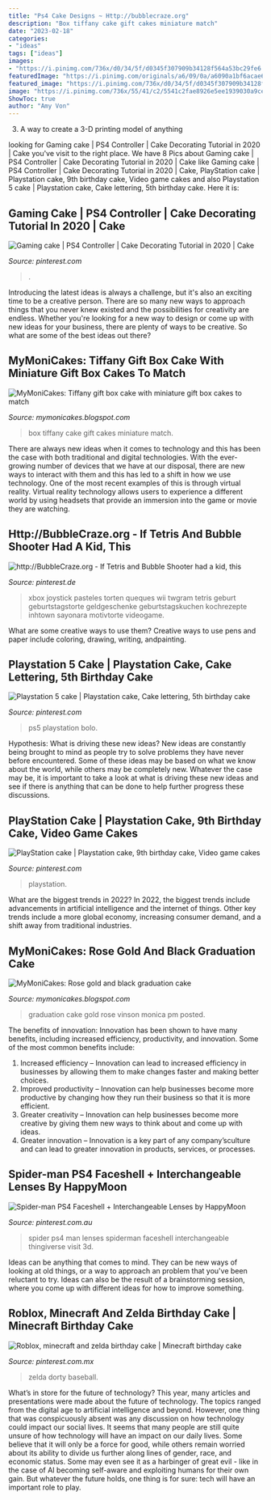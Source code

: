 ```yaml
---
title: "Ps4 Cake Designs ~ Http://bubblecraze.org"
description: "Box tiffany cake gift cakes miniature match"
date: "2023-02-18"
categories:
- "ideas"
tags: ["ideas"]
images:
- "https://i.pinimg.com/736x/d0/34/5f/d0345f307909b34128f564a53bc29fe6.jpg"
featuredImage: "https://i.pinimg.com/originals/a6/09/0a/a6090a1bf6acae641cd0cefdf47da322.jpg"
featured_image: "https://i.pinimg.com/736x/d0/34/5f/d0345f307909b34128f564a53bc29fe6.jpg"
image: "https://i.pinimg.com/736x/55/41/c2/5541c2fae8926e5ee1939030a9cec644--cake-games-cakes-plus.jpg"
ShowToc: true
author: "Amy Von"
---
```



3. A way to create a 3-D printing model of anything 

	

		
looking for Gaming cake | PS4 Controller | Cake Decorating Tutorial in 2020 | Cake you've visit to the right place. We have 8 Pics about Gaming cake | PS4 Controller | Cake Decorating Tutorial in 2020 | Cake like Gaming cake | PS4 Controller | Cake Decorating Tutorial in 2020 | Cake, PlayStation cake | Playstation cake, 9th birthday cake, Video game cakes and also Playstation 5 cake | Playstation cake, Cake lettering, 5th birthday cake. Here it is:
		
    
## Gaming Cake | PS4 Controller | Cake Decorating Tutorial In 2020 | Cake

<img loading=lazy src="https://i.pinimg.com/736x/08/96/f3/0896f3bf24dc8e9558346f28fe782d5d.jpg" onerror="this.onerror=null;this.src='https://tse1.mm.bing.net/th?id=OIP.8knz-ktepvmtE4LaNJYJVQHaJ3&amp;pid=15.1';" alt="Gaming cake | PS4 Controller | Cake Decorating Tutorial in 2020 | Cake">

_Source: pinterest.com_

>. 

	

Introducing the latest ideas is always a challenge, but it's also an exciting time to be a creative person. There are so many new ways to approach things that you never knew existed and the possibilities for creativity are endless. Whether you're looking for a new way to design or come up with new ideas for your business, there are plenty of ways to be creative. So what are some of the best ideas out there?

    
## MyMoniCakes: Tiffany Gift Box Cake With Miniature Gift Box Cakes To Match

<img loading=lazy src="https://4.bp.blogspot.com/-RItBDjusQzE/WLcfgxnXy_I/AAAAAAAAJqI/qq_XBC8Yw_wjP5KJr_sen1H_DJP1IiESgCPcB/s1600/5C3D5C99-E6B3-4EEB-9F62-813FC80D3359.JPG" onerror="this.onerror=null;this.src='https://tse4.mm.bing.net/th?id=OIP.1OqHHnHEN_p4gldsOTKqfwHaHa&amp;pid=15.1';" alt="MyMoniCakes: Tiffany gift box cake with miniature gift box cakes to match">

_Source: mymonicakes.blogspot.com_

>box tiffany cake gift cakes miniature match. 

	

There are always new ideas when it comes to technology and this has been the case with both traditional and digital technologies. With the ever-growing number of devices that we have at our disposal, there are new ways to interact with them and this has led to a shift in how we use technology. One of the most recent examples of this is through virtual reality. Virtual reality technology allows users to experience a different world by using headsets that provide an immersion into the game or movie they are watching.

    
## Http://BubbleCraze.org - If Tetris And Bubble Shooter Had A Kid, This

<img loading=lazy src="https://i.pinimg.com/736x/55/41/c2/5541c2fae8926e5ee1939030a9cec644--cake-games-cakes-plus.jpg" onerror="this.onerror=null;this.src='https://tse3.mm.bing.net/th?id=OIP.BoPjXkWhqvGCfU1NKkq13AHaJ3&amp;pid=15.1';" alt="http://BubbleCraze.org - If Tetris and Bubble Shooter had a kid, this">

_Source: pinterest.de_

>xbox joystick pasteles torten queques wii twgram tetris geburt geburtstagstorte geldgeschenke geburtstagskuchen kochrezepte inhtown sayonara motivtorte videogame. 

	

What are some creative ways to use them?
Creative ways to use pens and paper include coloring, drawing, writing, andpainting.

    
## Playstation 5 Cake | Playstation Cake, Cake Lettering, 5th Birthday Cake

<img loading=lazy src="https://i.pinimg.com/736x/68/39/ab/6839ab4cf4b8967f39be653bcf0133bb.jpg" onerror="this.onerror=null;this.src='https://tse2.mm.bing.net/th?id=OIP.fjQPxHe2_E4bYH9rVgi1-QHaHa&amp;pid=15.1';" alt="Playstation 5 cake | Playstation cake, Cake lettering, 5th birthday cake">

_Source: pinterest.com_

>ps5 playstation bolo. 

	

Hypothesis: What is driving these new ideas?
New ideas are constantly being brought to mind as people try to solve problems they have never before encountered. Some of these ideas may be based on what we know about the world, while others may be completely new. Whatever the case may be, it is important to take a look at what is driving these new ideas and see if there is anything that can be done to help further progress these discussions.

    
## PlayStation Cake | Playstation Cake, 9th Birthday Cake, Video Game Cakes

<img loading=lazy src="https://i.pinimg.com/originals/a6/09/0a/a6090a1bf6acae641cd0cefdf47da322.jpg" onerror="this.onerror=null;this.src='https://tse1.mm.bing.net/th?id=OIP.2b0MrvMt9MMxlH0s775A8QHaI9&amp;pid=15.1';" alt="PlayStation cake | Playstation cake, 9th birthday cake, Video game cakes">

_Source: pinterest.com_

>playstation. 

	

What are the biggest trends in 2022?
In 2022, the biggest trends include advancements in artificial intelligence and the internet of things. Other key trends include a more global economy, increasing consumer demand, and a shift away from traditional industries.

    
## MyMoniCakes: Rose Gold And Black Graduation Cake

<img loading=lazy src="https://1.bp.blogspot.com/-YfgDbDFXNuc/WLcaHJByUTI/AAAAAAAAJgQ/G1o1TxsOTHUdeibv-m3_THA5N9OCsJP8QCPcB/s1600/E33FDA84-83D4-4FF5-9681-DCCD62897D4B.JPG" onerror="this.onerror=null;this.src='https://tse1.mm.bing.net/th?id=OIP.WIdhu-ro5QGqCUaxBYU7SgHaJ4&amp;pid=15.1';" alt="MyMoniCakes: Rose gold and black graduation cake">

_Source: mymonicakes.blogspot.com_

>graduation cake gold rose vinson monica pm posted. 

	

The benefits of innovation:
Innovation has been shown to have many benefits, including increased efficiency, productivity, and innovation. Some of the most common benefits include: 
1. Increased efficiency – Innovation can lead to increased efficiency in businesses by allowing them to make changes faster and making better choices. 
2. Improved productivity – Innovation can help businesses become more productive by changing how they run their business so that it is more efficient. 
3. Greater creativity – Innovation can help businesses become more creative by giving them new ways to think about and come up with ideas. 
4. Greater innovation – Innovation is a key part of any company’sculture and can lead to greater innovation in products, services, or processes.

    
## Spider-man PS4 Faceshell + Interchangeable Lenses By HappyMoon

<img loading=lazy src="https://i.pinimg.com/736x/d0/34/5f/d0345f307909b34128f564a53bc29fe6.jpg" onerror="this.onerror=null;this.src='https://tse3.mm.bing.net/th?id=OIP.Ui36aH3g9Zrfe6fuu9eoMAHaFj&amp;pid=15.1';" alt="Spider-man PS4 Faceshell + Interchangeable Lenses by HappyMoon">

_Source: pinterest.com.au_

>spider ps4 man lenses spiderman faceshell interchangeable thingiverse visit 3d. 

	

Ideas can be anything that comes to mind. They can be new ways of looking at old things, or a way to approach an problem that you've been reluctant to try. Ideas can also be the result of a brainstorming session, where you come up with different ideas for how to improve something.

    
## Roblox, Minecraft And Zelda Birthday Cake | Minecraft Birthday Cake

<img loading=lazy src="https://i.pinimg.com/736x/8f/1c/b0/8f1cb068582a89dc41054e6509b4b154.jpg" onerror="this.onerror=null;this.src='https://tse4.mm.bing.net/th?id=OIP.kydCUM4lxj6PUQvf-lAzfwHaJ3&amp;pid=15.1';" alt="Roblox, minecraft and zelda birthday cake | Minecraft birthday cake">

_Source: pinterest.com.mx_

>zelda dorty baseball. 

	

What’s in store for the future of technology?
This year, many articles and presentations were made about the future of technology. The topics ranged from the digital age to artificial intelligence and beyond. However, one thing that was conspicuously absent was any discussion on how technology could impact our social lives. 
It seems that many people are still quite unsure of how technology will have an impact on our daily lives. Some believe that it will only be a force for good, while others remain worried about its ability to divide us further along lines of gender, race, and economic status. Some may even see it as a harbinger of great evil - like in the case of AI becoming self-aware and exploiting humans for their own gain. But whatever the future holds, one thing is for sure: tech will have an important role to play.

